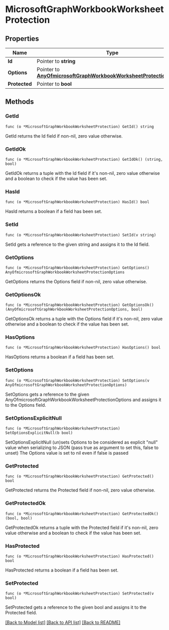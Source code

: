 # MicrosoftGraphWorkbookWorksheetProtection

## Properties

Name | Type | Description | Notes
------------ | ------------- | ------------- | -------------
**Id** | Pointer to **string** |  | [optional] 
**Options** | Pointer to [**AnyOfmicrosoftGraphWorkbookWorksheetProtectionOptions**](anyOf&lt;microsoft.graph.workbookWorksheetProtectionOptions&gt;.md) |  | [optional] 
**Protected** | Pointer to **bool** |  | [optional] 

## Methods

### GetId

`func (o *MicrosoftGraphWorkbookWorksheetProtection) GetId() string`

GetId returns the Id field if non-nil, zero value otherwise.

### GetIdOk

`func (o *MicrosoftGraphWorkbookWorksheetProtection) GetIdOk() (string, bool)`

GetIdOk returns a tuple with the Id field if it's non-nil, zero value otherwise
and a boolean to check if the value has been set.

### HasId

`func (o *MicrosoftGraphWorkbookWorksheetProtection) HasId() bool`

HasId returns a boolean if a field has been set.

### SetId

`func (o *MicrosoftGraphWorkbookWorksheetProtection) SetId(v string)`

SetId gets a reference to the given string and assigns it to the Id field.

### GetOptions

`func (o *MicrosoftGraphWorkbookWorksheetProtection) GetOptions() AnyOfmicrosoftGraphWorkbookWorksheetProtectionOptions`

GetOptions returns the Options field if non-nil, zero value otherwise.

### GetOptionsOk

`func (o *MicrosoftGraphWorkbookWorksheetProtection) GetOptionsOk() (AnyOfmicrosoftGraphWorkbookWorksheetProtectionOptions, bool)`

GetOptionsOk returns a tuple with the Options field if it's non-nil, zero value otherwise
and a boolean to check if the value has been set.

### HasOptions

`func (o *MicrosoftGraphWorkbookWorksheetProtection) HasOptions() bool`

HasOptions returns a boolean if a field has been set.

### SetOptions

`func (o *MicrosoftGraphWorkbookWorksheetProtection) SetOptions(v AnyOfmicrosoftGraphWorkbookWorksheetProtectionOptions)`

SetOptions gets a reference to the given AnyOfmicrosoftGraphWorkbookWorksheetProtectionOptions and assigns it to the Options field.

### SetOptionsExplicitNull

`func (o *MicrosoftGraphWorkbookWorksheetProtection) SetOptionsExplicitNull(b bool)`

SetOptionsExplicitNull (un)sets Options to be considered as explicit "null" value
when serializing to JSON (pass true as argument to set this, false to unset)
The Options value is set to nil even if false is passed
### GetProtected

`func (o *MicrosoftGraphWorkbookWorksheetProtection) GetProtected() bool`

GetProtected returns the Protected field if non-nil, zero value otherwise.

### GetProtectedOk

`func (o *MicrosoftGraphWorkbookWorksheetProtection) GetProtectedOk() (bool, bool)`

GetProtectedOk returns a tuple with the Protected field if it's non-nil, zero value otherwise
and a boolean to check if the value has been set.

### HasProtected

`func (o *MicrosoftGraphWorkbookWorksheetProtection) HasProtected() bool`

HasProtected returns a boolean if a field has been set.

### SetProtected

`func (o *MicrosoftGraphWorkbookWorksheetProtection) SetProtected(v bool)`

SetProtected gets a reference to the given bool and assigns it to the Protected field.


[[Back to Model list]](../README.md#documentation-for-models) [[Back to API list]](../README.md#documentation-for-api-endpoints) [[Back to README]](../README.md)



